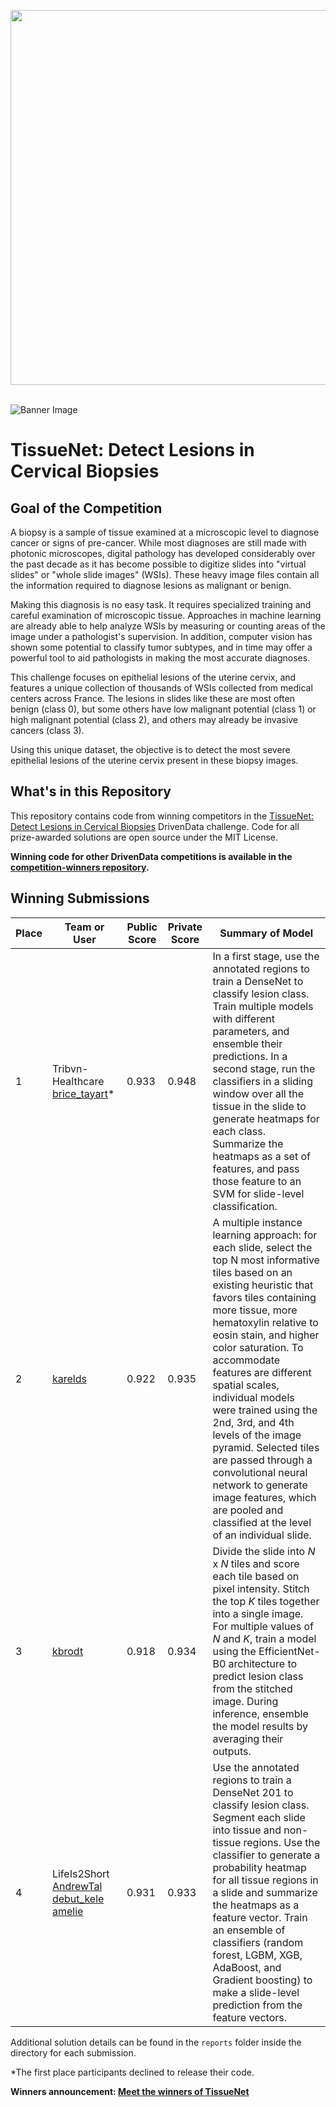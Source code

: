 [<img src='https://s3.amazonaws.com/drivendata-public-assets/logo-white-blue.png' width='600'>](https://www.drivendata.org/)
<br><br>

![Banner Image](https://s3.amazonaws.com/drivendata-public-assets/sfp_comp_image.jpg)


# TissueNet: Detect Lesions in Cervical Biopsies

## Goal of the Competition

A biopsy is a sample of tissue examined at a microscopic level to diagnose cancer or signs of pre-cancer. While most diagnoses are still made with photonic microscopes, digital pathology has developed considerably over the past decade as it has become possible to digitize slides into "virtual slides" or "whole slide images" (WSIs). These heavy image files contain all the information required to diagnose lesions as malignant or benign.

Making this diagnosis is no easy task. It requires specialized training and careful examination of microscopic tissue. Approaches in machine learning are already able to help analyze WSIs by measuring or counting areas of the image under a pathologist's supervision. In addition, computer vision has shown some potential to classify tumor subtypes, and in time may offer a powerful tool to aid pathologists in making the most accurate diagnoses.

This challenge focuses on epithelial lesions of the uterine cervix, and features a unique collection of thousands of WSIs collected from medical centers across France. The lesions in slides like these are most often benign (class 0), but some others have low malignant potential (class 1) or high malignant potential (class 2), and others may already be invasive cancers (class 3).

Using this unique dataset, the objective is to detect the most severe epithelial lesions of the uterine cervix present in these biopsy images.


## What's in this Repository

This repository contains code from winning competitors in the [TissueNet: Detect Lesions in Cervical Biopsies](https://www.drivendata.org/competitions/67/competition-cervical-biopsy/) DrivenData challenge. Code for all prize-awarded solutions are open source under the MIT License.

**Winning code for other DrivenData competitions is available in the [competition-winners repository](https://github.com/drivendataorg/competition-winners).**

## Winning Submissions

Place | Team or User | Public Score | Private Score | Summary of Model
---   | ---          | ---          | ---           | ---
1     | Tribvn-Healthcare [brice_tayart](https://www.drivendata.org/users/brice_tayart/)*    | 0.933 | 0.948 | In a first stage, use the annotated regions to train a DenseNet to classify lesion class. Train multiple models with different parameters, and ensemble their predictions. In a second stage, run the classifiers in a sliding window over all the tissue in the slide to generate heatmaps for each class. Summarize the heatmaps as a set of features, and pass those feature to an SVM for slide-level classification.
2     | [karelds](https://www.drivendata.org/users/karelds/)    | 0.922 | 0.935 | A multiple instance learning approach: for each slide, select the top N most informative tiles based on an existing heuristic that favors tiles containing more tissue, more hematoxylin relative to eosin stain, and higher color saturation. To accommodate features are different spatial scales, individual models were trained using the 2nd, 3rd, and 4th levels of the image pyramid. Selected tiles are passed through a convolutional neural network to generate image features, which are pooled and classified at the level of an individual slide.
3     | [kbrodt](https://www.drivendata.org/users/kbrodt/)    | 0.918 | 0.934 | Divide the slide into _N_ x _N_ tiles and score each tile based on pixel intensity. Stitch the top _K_ tiles together into a single image. For multiple values of _N_ and _K_, train a model using the EfficientNet-B0 architecture to predict lesion class from the stitched image. During inference, ensemble the model results by averaging their outputs.
4     | LifeIs2Short [AndrewTal](https://www.drivendata.org/users/AndrewTal/) [debut_kele](https://www.drivendata.org/users/debut_kele/) [amelie](https://www.drivendata.org/users/amelie/)  | 0.931 | 0.933 | Use the annotated regions to train a DenseNet 201 to classify lesion class. Segment each slide into tissue and non-tissue regions. Use the classifier to generate a probability heatmap for all tissue regions in a slide and summarize the heatmaps as a feature vector. Train an ensemble of classifiers (random forest, LGBM, XGB, AdaBoost, and Gradient boosting) to make a slide-level prediction from the feature vectors.

Additional solution details can be found in the `reports` folder inside the directory for each submission.

*The first place participants declined to release their code.

**Winners announcement: [Meet the winners of TissueNet](https://drivendata.co/blog/tissuenet-cervical-biopsies-winners/)**